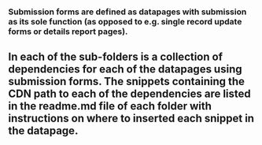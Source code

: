 ### Submission forms are defined as datapages with submission as its sole function (as opposed to e.g. single record update forms or details report pages).

## In each of the sub-folders is a collection of dependencies for each of the datapages using submission forms. The snippets containing the CDN path to each of the dependencies are listed in the readme.md file of each folder with instructions on where to inserted each snippet in the datapage.

